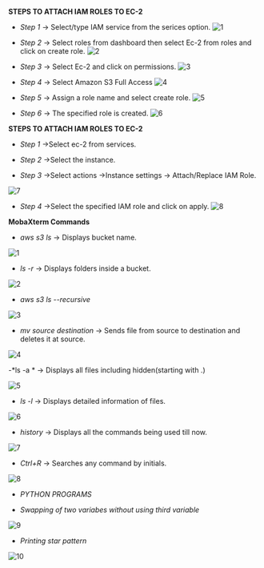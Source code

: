 **STEPS TO ATTACH IAM ROLES TO EC-2**

- *Step 1*
-> Select/type  IAM service from the serices option.
![1](https://user-images.githubusercontent.com/44541800/81148902-c7520c00-8f9a-11ea-8314-c713016cf6ac.png)



- *Step 2*
-> Select roles from dashboard then select Ec-2 from roles and click on create role.
![2](https://user-images.githubusercontent.com/44541800/81148242-89081d00-8f99-11ea-9320-ef41ca6b130b.png)



- *Step 3*
-> Select Ec-2 and click on permissions.
![3](https://user-images.githubusercontent.com/44541800/81149323-a0480a00-8f9b-11ea-84b6-3b61c9d36e14.png)



- *Step 4*
-> Select Amazon S3 Full Access 
![4](https://user-images.githubusercontent.com/44541800/81150533-a63eea80-8f9d-11ea-96a5-4dc44f5e738a.png)



- *Step 5*
-> Assign a role name and select create role.
![5](https://user-images.githubusercontent.com/44541800/81152728-d7b8b580-8f9f-11ea-8650-ef177d11f927.png)



- *Step 6*
-> The specified role is created.
![6](https://user-images.githubusercontent.com/44541800/81153042-26fee600-8fa0-11ea-8727-22dd6b6655a6.png)





**STEPS TO ATTACH IAM ROLES TO EC-2**
- *Step 1*
->Select ec-2 from services.

- *Step 2*
->Select the instance.

- *Step 3*
->Select actions ->Instance settings -> Attach/Replace IAM Role.

![7](https://user-images.githubusercontent.com/44541800/81154707-cc668980-8fa1-11ea-94d1-0d888f1ca5df.png)

- *Step 4*
->Select the specified IAM role and click on apply.
![8](https://user-images.githubusercontent.com/44541800/81155183-4d258580-8fa2-11ea-820f-46b394a30222.png)

**MobaXterm Commands**


- *aws s3 ls* -> Displays bucket name.

![1](https://user-images.githubusercontent.com/44541800/81180894-46f6cf80-8fc9-11ea-80b2-d3269315cf33.png)



- *ls -r* -> Displays folders inside a bucket.

![2](https://user-images.githubusercontent.com/44541800/81184810-7956fb80-8fce-11ea-8549-deb91870762b.png)


- *aws s3 ls --recursive*

![3](https://user-images.githubusercontent.com/44541800/81184818-7c51ec00-8fce-11ea-8ba8-1d21ff96a32b.png)


- *mv source destination* -> Sends file from source to destination and deletes it at source.

![4](https://user-images.githubusercontent.com/44541800/81184826-7eb44600-8fce-11ea-8fd9-4ca8f3b1abe5.png)


-*ls -a * -> Displays all files including hidden(starting with .)

![5](https://user-images.githubusercontent.com/44541800/81184837-84119080-8fce-11ea-903c-3b3b16949f28.png)


- *ls -l* -> Displays detailed information of files.

![6](https://user-images.githubusercontent.com/44541800/81184859-8a077180-8fce-11ea-8e60-ca6963eec7f2.png)


- *history* -> Displays all the commands being used till now.

![7](https://user-images.githubusercontent.com/44541800/81184868-8c69cb80-8fce-11ea-83a6-5d96b6343157.png)


- *Ctrl+R* -> Searches any command by initials.

![8](https://user-images.githubusercontent.com/44541800/81184881-8f64bc00-8fce-11ea-8bc8-010592016113.png)

- *PYTHON PROGRAMS*

- *Swapping of two variabes without using third variable*

![9](https://user-images.githubusercontent.com/44541800/81184902-9390d980-8fce-11ea-82f4-f1fc2541cb20.png)



- *Printing star pattern*

![10](https://user-images.githubusercontent.com/44541800/81184912-955a9d00-8fce-11ea-9267-25316c897830.png)


